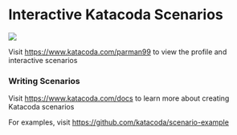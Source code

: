 # Interactive Katacoda Scenarios

[![](http://shields.katacoda.com/katacoda/parman99/count.svg)](https://www.katacoda.com/parman99 "Get your profile on Katacoda.com")

Visit https://www.katacoda.com/parman99 to view the profile and interactive scenarios

### Writing Scenarios
Visit https://www.katacoda.com/docs to learn more about creating Katacoda scenarios

For examples, visit https://github.com/katacoda/scenario-example
